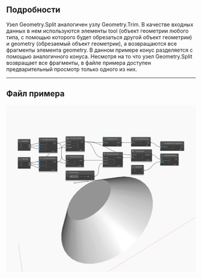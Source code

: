 ## Подробности
Узел Geometry.Split аналогичен узлу Geometry.Trim. В качестве входных данных в нем используются элементы tool (объект геометрии любого типа, с помощью которого будет обрезаться другой объект геометрии) и geometry (обрезаемый объект геометрии), а возвращаются все фрагменты элемента geometry. В данном примере конус разделяется с помощью аналогичного конуса. Несмотря на то что узел Geometry.Split возвращает все фрагменты, в файле примера доступен предварительный просмотр только одного из них.
___
## Файл примера

![Split](./Autodesk.DesignScript.Geometry.Geometry.Split_img.jpg)

